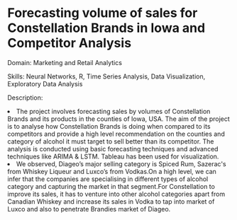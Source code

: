 # Forecasting volume of sales for Constellation Brands in Iowa and Competitor Analysis
<p>Domain: Marketing and Retail Analytics</p>
<p>Skills: Neural Networks, R, Time Series Analysis, Data Visualization, Exploratory Data Analysis</p>
<p>Description: <li>The project involves forecasting sales by volumes of Constellation Brands and its products in the counties of Iowa, USA. The aim of the project is to analyse how Constellation Brands is doing when compared to its competitors and provide a high level recommendation on the counties and category of alcohol it must target to sell better than its competitor. The analysis is conducted using basic forecasting techniques and advanced techniques like ARIMA & LSTM. Tableau has been used for visualization.</li>
<li>We observed, Diageo’s major selling category is Spiced Rum, Sazerac's from Whiskey Liqueur and Luxco’s from Vodkas.On a high level, we can infer that the companies are specialising in different types of alcohol category and capturing the market in that segment.For Constellation to improve its sales, it has to venture into other alcohol categories apart from Canadian Whiskey and increase its sales in Vodka to tap into market of Luxco and also to penetrate Brandies market of Diageo.</li></p>
